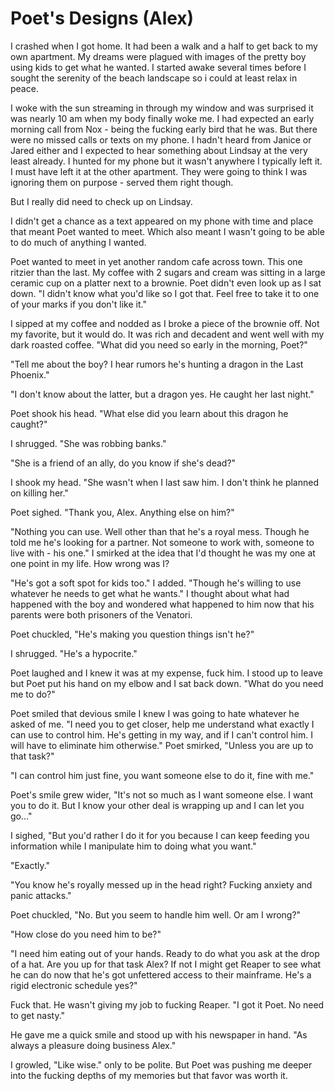 #  Poet's Designs (Alex)

I crashed when I got home. It had been a walk and a half to get back to my own
apartment. My dreams were plagued with images of the pretty boy using kids to
get what he wanted. I started awake several times before I sought the serenity
of the beach landscape so i could at least relax in peace.

I woke with the sun streaming in through my window and was surprised it was
nearly 10 am when my body finally woke me. I had expected an early morning call
from Nox - being the fucking early bird that he was. But there were no missed
calls or texts on my phone. I hadn't heard from Janice or Jared either and I
expected to hear something about Lindsay at the very least already. I hunted for
my phone but it wasn't anywhere I typically left it. I must have left it at the
other apartment. They were going to think I was ignoring them on purpose -
served them right though.

But I really did need to check up on Lindsay.

I didn't get a chance as a text appeared on my phone with time and place that
meant Poet wanted to meet. Which also meant I wasn't going to be able to do much
of anything I wanted.

Poet wanted to meet in yet another random cafe across town. This one ritzier
than the last. My coffee with 2 sugars and cream was sitting in a large ceramic
cup on a platter next to a brownie. Poet didn't even look up as I sat down. "I
didn't know what you'd like so I got that. Feel free to take it to one of your
marks if you don't like it."

I sipped at my coffee and nodded as I broke a piece of the brownie off. Not my
favorite, but it would do. It was rich and decadent and went well with my dark
roasted coffee. "What did you need so early in the morning, Poet?"

"Tell me about the boy? I hear rumors he's hunting a dragon in the Last
Phoenix."

"I don't know about the latter, but a dragon yes. He caught her last night."

Poet shook his head. "What else did you learn about this dragon he caught?"

I shrugged. "She was robbing banks."

"She is a friend of an ally, do you know if she's dead?"

I shook my head. "She wasn't when I last saw him. I don't think he planned on
killing her."

Poet sighed. "Thank you, Alex. Anything else on him?"

"Nothing you can use. Well other than that he's a royal mess. Though he told me
he's looking for a partner. Not someone to work with, someone to live with - his
one." I smirked at the idea that I'd thought he was my one at one point in my
life. How wrong was I?

"He's got a soft spot for kids too." I added. "Though he's willing to use
whatever he needs to get what he wants." I thought about what had happened with
the boy and wondered what happened to him now that his parents were both
prisoners of the Venatori.

Poet chuckled, "He's making you question things isn't he?"

I shrugged. "He's a hypocrite."

Poet laughed and I knew it was at my expense, fuck him. I stood up to leave but
Poet put his hand on my elbow and I sat back down. "What do you need me to do?"

Poet smiled that devious smile I knew I was going to hate whatever he asked of
me. "I need you to get closer, help me understand what exactly I can use to
control him. He's getting in my way, and if I can't control him. I will have to
eliminate him otherwise." Poet smirked, "Unless you are up to that task?"

"I can control him just fine, you want someone else to do it, fine with me."

Poet's smile grew wider, "It's not so much as I want someone else. I want you to
do it. But I know your other deal is wrapping up and I can let you go…"

I sighed, "But you'd rather I do it for you because I can keep feeding you
information while I manipulate him to doing what you want."

"Exactly."

"You know he's royally messed up in the head right? Fucking anxiety and panic
attacks."

Poet chuckled, "No. But you seem to handle him well. Or am I wrong?"

"How close do you need him to be?"

"I need him eating out of your hands. Ready to do what you ask at the drop of a
hat. Are you up for that task Alex? If not I might get Reaper to see what he can
do now that he's got unfettered access to their mainframe. He's a rigid
electronic schedule yes?"

Fuck that. He wasn't giving my job to fucking Reaper. "I got it Poet. No need to
get nasty."

He gave me a quick smile and stood up with his newspaper in hand. "As always a
pleasure doing business Alex."

I growled, "Like wise." only to be polite. But Poet was pushing me deeper into
the fucking depths of my memories but that favor was worth it.


